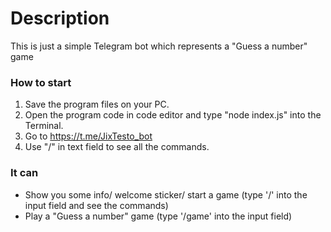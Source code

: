 # Description
This is just a simple Telegram bot which represents a "Guess a number" game
### How to start
1. Save the program files on your PC.
2. Open the program code in code editor and type "node index.js" into the Terminal.
3. Go to https://t.me/JixTesto_bot
4. Use "/" in text field to see all the commands.
### It can
* Show you some info/ welcome sticker/ start a game (type '/' into the input field and see the commands)
* Play a "Guess a number" game (type '/game' into the input field)

